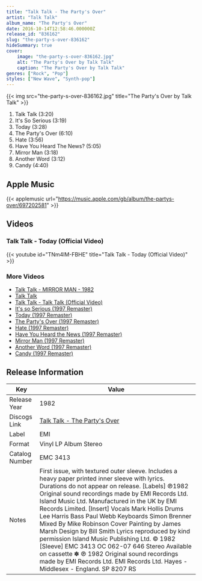 ```yaml
---
title: "Talk Talk - The Party's Over"
artist: "Talk Talk"
album_name: "The Party's Over"
date: 2016-10-14T12:58:46.000000Z
release_id: "836162"
slug: "the-party-s-over-836162"
hideSummary: true
cover:
    image: "the-party-s-over-836162.jpg"
    alt: "The Party's Over by Talk Talk"
    caption: "The Party's Over by Talk Talk"
genres: ["Rock", "Pop"]
styles: ["New Wave", "Synth-pop"]
---
```


{{< img src="the-party-s-over-836162.jpg" title="The Party's Over by Talk Talk" >}}

<!-- section break -->

1. Talk Talk (3:20)
2. It's So Serious (3:19)
3. Today (3:28)
4. The Party's Over (6:10)
5. Hate (3:56)
6. Have You Heard The News? (5:05)
7. Mirror Man (3:18)
8. Another Word (3:12)
9. Candy (4:40)

<!-- section break -->




## Apple Music
{{< applemusic url="https://music.apple.com/gb/album/the-partys-over/697202581" >}}





## Videos
### Talk Talk - Today (Official Video)
{{< youtube id="TNm4lM-FBHE" title="Talk Talk - Today (Official Video)" >}}<br>

### More Videos

- [Talk Talk - MIRROR MAN - 1982](https://www.youtube.com/watch?v=MKirbC-GCG8)
- [Talk Talk](https://www.youtube.com/watch?v=0uA5Qe5PSWw)
- [Talk Talk - Talk Talk (Official Video)](https://www.youtube.com/watch?v=2IgjUYrDbWI)
- [It's so Serious (1997 Remaster)](https://www.youtube.com/watch?v=cSautOeiZqQ)
- [Today (1997 Remaster)](https://www.youtube.com/watch?v=gMDN4MbSKqw)
- [The Party's Over (1997 Remaster)](https://www.youtube.com/watch?v=kNXYKYkqvE8)
- [Hate (1997 Remaster)](https://www.youtube.com/watch?v=4rqUYKKSyHE)
- [Have You Heard the News (1997 Remaster)](https://www.youtube.com/watch?v=aYIKfkTJYcs)
- [Mirror Man (1997 Remaster)](https://www.youtube.com/watch?v=YMZ0ApjY5IQ)
- [Another Word (1997 Remaster)](https://www.youtube.com/watch?v=Gm0KdMrhifw)
- [Candy (1997 Remaster)](https://www.youtube.com/watch?v=3IrMmXrpDv4)


## Release Information
|  Key           | Value                                                |
| ---------------| ---------------------------------------------------- |
| Release Year   | 1982                                   |
| Discogs Link   | [Talk Talk - The Party's Over](https://www.discogs.com/release/836162-Talk-Talk-The-Partys-Over) |
| Label          | EMI |
| Format         | Vinyl LP Album Stereo |
| Catalog Number | EMC 3413 |
| Notes | First issue, with textured outer sleeve. Includes a heavy paper printed inner sleeve with lyrics. Durations do not appear on release.  [Labels] ℗1982 Original sound recordings made by EMI Records Ltd. Island Music Ltd. Manufactured in the UK by EMI Records Limited.  [Insert] Vocals   Mark Hollis Drums   Lee Harris Bass   Paul Webb Keyboards   Simon Brenner Mixed By Mike Robinson  Cover Painting by James Marsh Design by Bill Smith  Lyrics reproduced by kind permission Island Music Publishing Ltd. © 1982  [Sleeve] EMC 3413 OC 062-07 646 Stereo Available on cassette ✽  ℗ 1982 Original sound recordings made by EMI Records Ltd.  EMI Records Ltd. Hayes - Middlesex - England. SP 8207 RS |